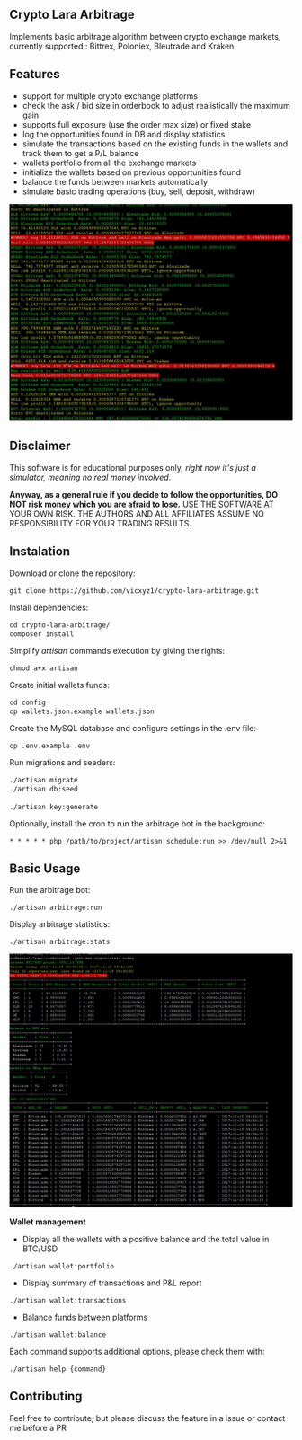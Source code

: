 
Crypto Lara Arbitrage
--- 

Implements basic arbitrage algorithm between crypto exchange markets,  currently supported : Bittrex, Poloniex, Bleutrade and Kraken.



## Features

* support for multiple crypto exchange platforms
* check the ask / bid size in orderbook  to adjust realistically the maximum gain
* supports full exposure (use the order max size) or fixed stake
* log the opportunities found in DB and display statistics
* simulate the transactions based on the existing funds in the wallets and track them to get a P/L balance
* wallets portfolio from all the exchange markets
* initialize the wallets based on previous opportunities found
* balance the funds between markets automatically 
* simulate basic trading operations (buy, sell, deposit, withdraw)


![arbitrage:run](docs/arbitrage_run.jpg)


## Disclaimer
   
   This software is for educational purposes only, _right now it's just a simulator, meaning no real money involved_. 
   
  __Anyway, as a general rule if you decide to follow the opportunities, DO NOT risk money which you are afraid to lose.__ USE THE SOFTWARE AT YOUR OWN RISK. THE AUTHORS AND ALL AFFILIATES ASSUME NO RESPONSIBILITY FOR YOUR TRADING RESULTS.

## Instalation

Download or clone the repository:

    git clone https://github.com/vicxyz1/crypto-lara-arbitrage.git

Install dependencies: 
    
    cd crypto-lara-arbitrage/
    composer install

Simplify _artisan_ commands execution by giving the rights:

    chmod a+x artisan 

Create initial wallets funds:

    cd config
    cp wallets.json.example wallets.json

Create the MySQL database and configure settings in the .env file:  

    cp .env.example .env

Run migrations and seeders:

    ./artisan migrate
    ./artisan db:seed
    
    ./artisan key:generate 


Optionally, install the cron to run the arbitrage bot in the background:

    * * * * * php /path/to/project/artisan schedule:run >> /dev/null 2>&1




## Basic Usage

Run the arbitrage bot:

    ./artisan arbitrage:run

  
Display arbitrage statistics:

    ./artisan arbitrage:stats 
    
![arbitrage:run](docs/arbitrage_stats.jpg)

__Wallet management__

   - Display all the wallets with a positive balance and the total value in BTC/USD
    
    ./artisan wallet:portfolio
    
   - Display summary of transactions and P&L report
   
    ./artisan wallet:transactions
   
   - Balance funds between platforms
   
    ./artisan wallet:balance
    
Each command supports additional options, please check them with:   
    
    ./artisan help {command}

## Contributing

Feel free to contribute, but please discuss the feature in a issue or contact me before a PR 
    

